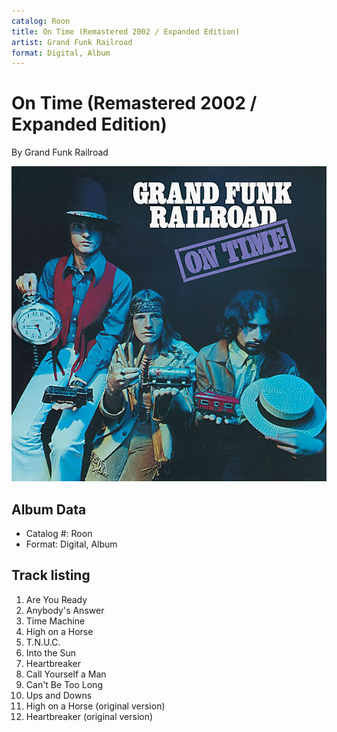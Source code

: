 ```yaml
---
catalog: Roon
title: On Time (Remastered 2002 / Expanded Edition)
artist: Grand Funk Railroad
format: Digital, Album
---
```


# On Time (Remastered 2002 / Expanded Edition)

By Grand Funk Railroad

![](../../assets/albumcovers/Grand_Funk_Railroad-On_Time_Remastered_2002_-_Expanded_Edition.png)

## Album Data

- Catalog #: Roon
- Format: Digital, Album


## Track listing


1. Are You Ready
2. Anybody's Answer
3. Time Machine
4. High on a Horse
5. T.N.U.C.
6. Into the Sun
7. Heartbreaker
8. Call Yourself a Man
9. Can't Be Too Long
10. Ups and Downs
11. High on a Horse (original version)
12. Heartbreaker (original version)

